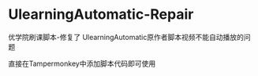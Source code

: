 # UlearningAutomatic-Repair
优学院刷课脚本-修复了 UlearningAutomatic原作者脚本视频不能自动播放的问题

直接在Tampermonkey中添加脚本代码即可使用
